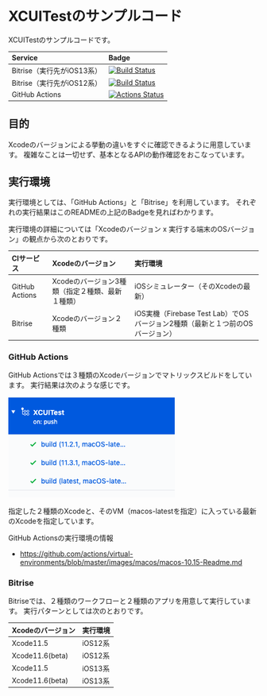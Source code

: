 # XCUITestのサンプルコード
XCUITestのサンプルコードです。

|Service|Badge|
|:------|:-----|
|Bitrise（実行先がiOS13系）|[![Build Status](https://app.bitrise.io/app/4768174dfb44bcbb/status.svg?token=VUZUlTypplvt1Uau1p1MZQ&branch=master)](https://app.bitrise.io/app/4768174dfb44bcbb)|
|Bitrise（実行先がiOS12系）|[![Build Status](https://app.bitrise.io/app/798fd9dd026dee05/status.svg?token=TjhWQIpaYrthT-Mb99ILDA)](https://app.bitrise.io/app/798fd9dd026dee05)|
|GitHub Actions|[![Actions Status](https://github.com/tarappo/ios_ui_test_sandbox/workflows/XCUITest/badge.svg)](https://github.com/tarappo/ios_ui_test_sandbox/actions)|


## 目的
Xcodeのバージョンによる挙動の違いをすぐに確認できるように用意しています。
複雑なことは一切せず、基本となるAPIの動作確認をおこなっています。


## 実行環境
実行環境としては、「GitHub Actions」と「Bitrise」を利用しています。
それぞれの実行結果はこのREADMEの上記のBadgeを見ればわかります。

実行環境の詳細については「Xcodeのバージョン x 実行する端末のOSバージョン」の観点から次のとおりです。

|CIサービス|Xcodeのバージョン|実行環境|
|:-------|:------|:------|
|GitHub Actions|Xcodeのバージョン3種類（指定２種類、最新１種類）|iOSシミュレーター（そのXcodeの最新）|
|Bitrise|Xcodeのバージョン２種類|iOS実機（Firebase Test Lab）でOSバージョン2種類（最新と１つ前のOSバージョン）|


### GitHub Actions
GitHub Actionsでは３種類のXcodeバージョンでマトリックスビルドをしています。
実行結果は次のような感じです。

![CIの実行例](./doc/image/github_actions.png "実行例")

指定した２種類のXcodeと、そのVM（macos-latestを指定）に入っている最新のXcodeを指定しています。

GitHub Actionsの実行環境の情報

 - https://github.com/actions/virtual-environments/blob/master/images/macos/macos-10.15-Readme.md

### Bitrise
Bitriseでは、２種類のワークフローと２種類のアプリを用意して実行しています。
実行パターンとしては次のとおりです。

|Xcodeのバージョン|実行環境|
|:-------|:------|
|Xcode11.5     |iOS12系|
|Xcode11.6(beta)     |iOS12系|
|Xcode11.5     |iOS13系|
|Xcode11.6(beta)     |iOS13系|

 




